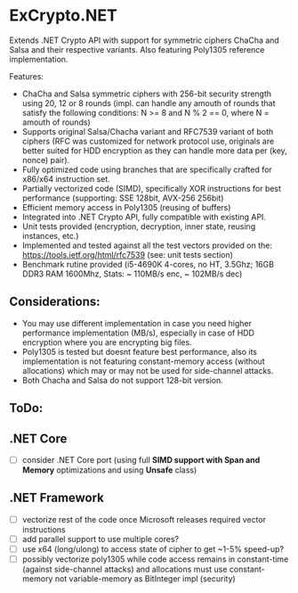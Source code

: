 # ExCrypto.NET
Extends .NET Crypto API with support for symmetric ciphers ChaCha and Salsa and their respective variants. Also featuring Poly1305 reference implementation.

Features:
- ChaCha and Salsa symmetric ciphers with 256-bit security strength using 20, 12 or 8 rounds (impl. can handle any amouth of rounds that satisfy the following conditions: N >= 8 and N % 2 == 0, where N = amouth of rounds)
- Supports original Salsa/Chacha variant and RFC7539 variant of both ciphers (RFC was customized for network protocol use, originals are better suited for HDD encryption as they can handle more data per (key, nonce) pair).
- Fully optimized code using branches that are specifically crafted for x86/x64 instruction set.
- Partially vectorized code (SIMD), specifically XOR instructions for best performance (supporting: SSE 128bit, AVX-256 256bit)
- Efficient memory access in Poly1305 (reusing of buffers)
- Integrated into .NET Crypto API, fully compatible with existing API.
- Unit tests provided (encryption, decryption, inner state, reusing instances, etc.)
- Implemented and tested against all the test vectors provided on the: https://tools.ietf.org/html/rfc7539 (see: unit tests section)
- Benchmark rutine provided (i5-4690K 4-cores, no HT, 3.5Ghz; 16GB DDR3 RAM 1600Mhz, Stats: ~ 110MB/s enc, ~ 102MB/s dec)

Considerations:
---------------
- You may use different implementation in case you need higher performance implementation (MB/s), especially in case of HDD encryption where you are encrypting big files.
- Poly1305 is tested but doesnt feature best performance, also its implementation is not featuring constant-memory access (without allocations) which may or may not be used for side-channel attacks.
- Both Chacha and Salsa do not support 128-bit version.

ToDo:
-----

.NET Core
----------
- [ ] consider .NET Core port (using full **SIMD support with Span and Memory** optimizations and using **Unsafe** class)

.NET Framework
----------------
- [ ] vectorize rest of the code once Microsoft releases required vector instructions
- [ ] add parallel support to use multiple cores?
- [ ] use x64 (long/ulong) to access state of cipher to get ~1-5% speed-up?
- [ ] possibly vectorize poly1305 while code access remains in constant-time (against side-channel attacks) and allocations must use constant-memory not variable-memory as BitInteger impl (security)
